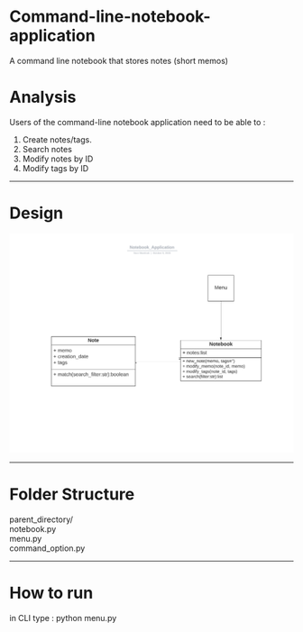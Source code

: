 # Command-line-notebook-application
A command line notebook that stores notes (short memos)

# Analysis
Users of the command-line notebook application need to be able to :
1. Create notes/tags.
2. Search notes
3. Modify notes by ID
4. Modify tags by ID


--------------------------------------------------------------------------------------------

# Design
![](https://github.com/noor188/Command-line-notebook-application/blob/main/img/OOD.png)

--------------------------------------------------------------------------------------------

# Folder Structure

parent_directory/  
  notebook.py  
  menu.py  
  command_option.py

--------------------------------------------------------------------------------------------

# How to run

in CLI type : python menu.py
